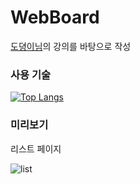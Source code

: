 # WebBoard
[도뎡이님](https://congsong.tistory.com/)의 강의를 바탕으로 작성

### 사용 기술
[![Top Langs](https://github-readme-stats.vercel.app/api/top-langs/?username=byeori93&layout=compact)](https://github.com/byeori93/github-readme-stats)

### 미리보기
리스트 페이지

![list](https://user-images.githubusercontent.com/61673190/201925156-f9506ba6-46f1-4f17-aaba-a9b397f9b825.PNG)

